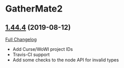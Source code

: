 # GatherMate2

## [1.44.4](https://github.com/Nevcairiel/GatherMate2/tree/1.44.4) (2019-08-12)
[Full Changelog](https://github.com/Nevcairiel/GatherMate2/compare/1.44.3...1.44.4)

- Add Curse/WoWI project IDs  
- Travis-CI support  
- Add some checks to the node API for invalid types  
